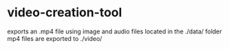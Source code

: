 ﻿# video-creation-tool

exports an .mp4 file using image and audio files located in the ./data/ folder
mp4 files are exported to ./video/
